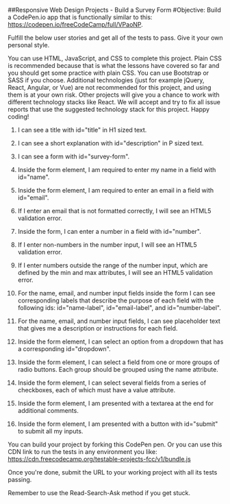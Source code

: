 ##Responsive Web Design Projects - Build a Survey Form
#Objective: Build a CodePen.io app that is functionally similar to this: https://codepen.io/freeCodeCamp/full/VPaoNP.

Fulfill the below user stories and get all of the tests to pass. Give it your own personal style.

You can use HTML, JavaScript, and CSS to complete this project. Plain CSS is recommended because that is what the lessons have covered so far and you should get some practice with plain CSS. You can use Bootstrap or SASS if you choose. Additional technologies (just for example jQuery, React, Angular, or Vue) are not recommended for this project, and using them is at your own risk. Other projects will give you a chance to work with different technology stacks like React. We will accept and try to fix all issue reports that use the suggested technology stack for this project. Happy coding!

1. I can see a title with id="title" in H1 sized text.

2. I can see a short explanation with id="description" in P sized text.

3. I can see a form with id="survey-form".

4. Inside the form element, I am required to enter my name in a field with id="name".

5. Inside the form element, I am required to enter an email in a field with id="email".

6. If I enter an email that is not formatted correctly, I will see an HTML5 validation error.

7. Inside the form, I can enter a number in a field with id="number".

8. If I enter non-numbers in the number input, I will see an HTML5 validation error.

9. If I enter numbers outside the range of the number input, which are defined by the min and max attributes, I will see an HTML5 validation error.

10. For the name, email, and number input fields inside the form I can see corresponding labels that describe the purpose of each field with the following ids: id="name-label", id="email-label", and id="number-label".

11. For the name, email, and number input fields, I can see placeholder text that gives me a description or instructions for each field.

12. Inside the form element, I can select an option from a dropdown that has a corresponding id="dropdown".

13. Inside the form element, I can select a field from one or more groups of radio buttons. Each group should be grouped using the name attribute.

14. Inside the form element, I can select several fields from a series of checkboxes, each of which must have a value attribute.

15. Inside the form element, I am presented with a textarea at the end for additional comments.

16. Inside the form element, I am presented with a button with id="submit" to submit all my inputs.

You can build your project by forking this CodePen pen. Or you can use this CDN link to run the tests in any environment you like: https://cdn.freecodecamp.org/testable-projects-fcc/v1/bundle.js

Once you're done, submit the URL to your working project with all its tests passing.

Remember to use the Read-Search-Ask method if you get stuck.